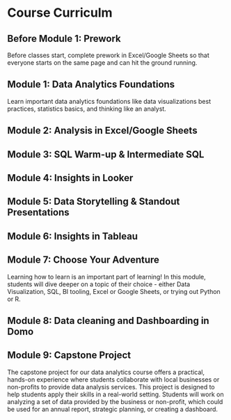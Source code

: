 # Course Curriculm 

## Before Module 1: Prework 

Before classes start, complete prework in Excel/Google Sheets so that everyone starts on the same page and can hit the ground running. 

## Module 1: Data Analytics Foundations 

Learn important data analytics foundations like data visualizations best practices, statistics basics, and thinking like an analyst. 

## Module 2: Analysis in Excel/Google Sheets

## Module 3: SQL Warm-up & Intermediate SQL 

## Module 4: Insights in Looker 

## Module 5: Data Storytelling & Standout Presentations 

## Module 6: Insights in Tableau 

## Module 7: Choose Your Adventure 

Learning how to learn is an important part of learning! In this module, students will dive deeper on a topic of their choice - either Data Visualization, SQL, BI tooling, Excel or Google Sheets, or trying out Python or R.

## Module 8: Data cleaning and Dashboarding in Domo 

## Module 9: Capstone Project 

The capstone project for our data analytics course offers a practical, hands-on experience where students collaborate with local businesses or non-profits to provide data analysis services. This project is designed to help students apply their skills in a real-world setting. Students will work on analyzing a set of data provided by the business or non-profit, which could be used for an annual report, strategic planning, or creating a dashboard. 
